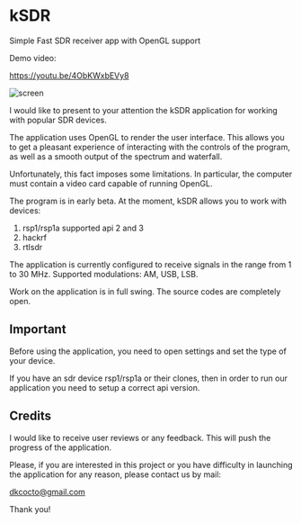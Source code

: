 # kSDR
Simple Fast SDR receiver app with OpenGL support

Demo video: <br>

https://youtu.be/4ObKWxbEVy8

![screen](https://user-images.githubusercontent.com/5113949/221380701-bf05f874-b837-4bfe-bb12-778277fea342.jpg)

I would like to present to your attention the kSDR application for working with popular SDR devices.

The application uses OpenGL to render the user interface. This allows you to get a pleasant experience of interacting with the controls of the program, as well as a smooth output of the spectrum and waterfall.

Unfortunately, this fact imposes some limitations. In particular, the computer must contain a video card capable of running OpenGL.

The program is in early beta. At the moment, kSDR allows you to work with devices:
1) rsp1/rsp1a supported api 2 and 3
2) hackrf
3) rtlsdr

The application is currently configured to receive signals in the range from 1 to 30 MHz. Supported modulations: AM, USB, LSB.

Work on the application is in full swing. The source codes are completely open.

<b>Important</b><br>
------

Before using the application, you need to open settings and set the type of your device.

If you have an sdr device rsp1/rsp1a or their clones, then in order to run our application you need to setup a correct 
api version.

Credits
---
I would like to receive user reviews or any feedback. This will push the progress of the application.

Please, if you are interested in this project or you have difficulty in launching the application for any reason, please contact us by mail:

dkcocto@gmail.com

Thank you!
